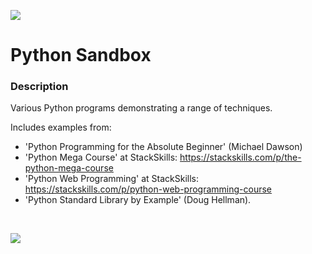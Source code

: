 ![](https://github.com/Lylio/image-repo/blob/master/logos/python.png?raw=true)
# Python Sandbox

### Description
Various Python programs demonstrating a range of techniques.

Includes examples from:
 - 'Python Programming for the Absolute Beginner' (Michael Dawson)
 - 'Python Mega Course' at StackSkills: https://stackskills.com/p/the-python-mega-course
 - 'Python Web Programming' at StackSkills: https://stackskills.com/p/python-web-programming-course
 - 'Python Standard Library by Example' (Doug Hellman).

<br />

![](https://github.com/Lylio/image-repo/blob/master/logos/sandbox.png?raw=true)
